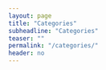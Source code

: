 ```yaml
---
layout: page
title: "Categories"
subheadline: "Categories"
teaser: ""
permalink: "/categories/"
header: no
---
```

